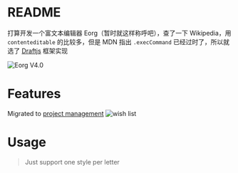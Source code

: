 # README
打算开发一个富文本编辑器 Eorg（暂时就这样称呼吧），查了一下 Wikipedia，用 `contenteditable` 的比较多，但是 MDN 指出 `.execCommand`
已经过时了，所以就选了 [Draftjs](https://github.com/facebook/draft-js) 框架实现

![Eorg V4.0](https://i.imgur.com/0zpyyCo.png)

# Features

Migrated to [project management](https://github.com/zhyd1997/Eorg/projects)
![wish list](https://i.imgur.com/PiXYKKw.png)

# Usage

> Just support one style per letter